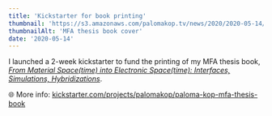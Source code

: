 ```yaml
---
title: 'Kickstarter for book printing'
thumbnail: 'https://s3.amazonaws.com/palomakop.tv/news/2020/2020-05-14/thesis_book_kickstarter.jpg'
thumbnailAlt: 'MFA thesis book cover'
date: '2020-05-14'
---
```


<p>
  I launched a 2-week kickstarter to fund the printing of my MFA thesis book, <i><a href="https://www.kickstarter.com/projects/palomakop/paloma-kop-mfa-thesis-book" rel="noopener" target="_blank">From Material Space(time) into Electronic Space(time): Interfaces, Simulations, Hybridizations</a></i>.
  </p>
<p>
  🌐 More info: <a href="https://www.kickstarter.com/projects/palomakop/paloma-kop-mfa-thesis-book" rel="noopener" target="_blank">kickstarter.com/projects/palomakop/paloma-kop-mfa-thesis-book</a>
</p>
